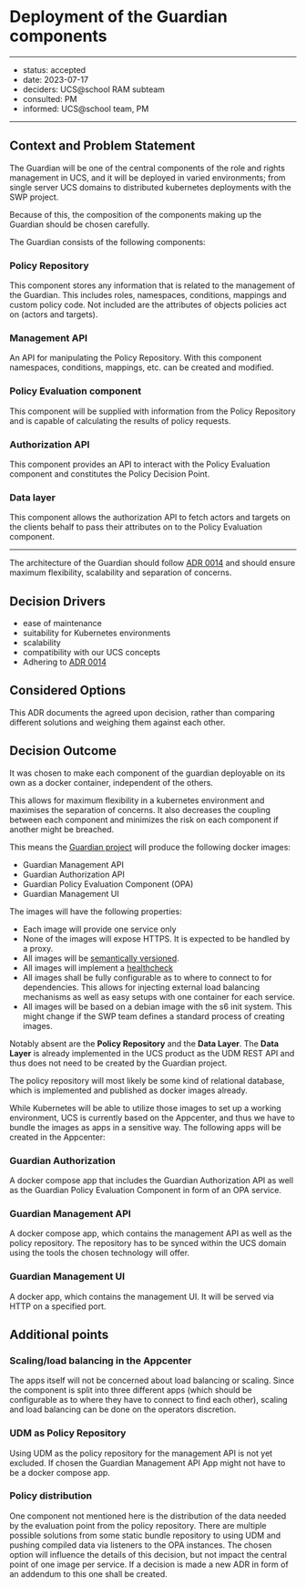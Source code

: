 # Deployment of the Guardian components

---

- status: accepted
- date: 2023-07-17
- deciders: UCS@school RAM subteam
- consulted: PM
- informed: UCS@school team, PM

---

## Context and Problem Statement

The Guardian will be one of the central components of the role and rights management in UCS, and it will be deployed
in varied environments; from single server UCS domains to distributed kubernetes deployments with the SWP project.

Because of this, the composition of the components making up the Guardian should be chosen carefully.

The Guardian consists of the following components:

### Policy Repository

This component stores any information that is related to the management of the Guardian. This includes
roles, namespaces, conditions, mappings and custom policy code. Not included are the attributes of objects policies act
on (actors and targets).

### Management API

An API for manipulating the Policy Repository. With this component namespaces, conditions, mappings, etc. can be created
and modified.

### Policy Evaluation component

This component will be supplied with information from the Policy Repository and is capable of calculating the results
of policy requests.

### Authorization API

This component provides an API to interact with the Policy Evaluation component and constitutes the Policy Decision Point.

### Data layer

This component allows the authorization API to fetch actors and targets on the clients behalf to pass their attributes
on to the Policy Evaluation component.

---

The architecture of the Guardian should follow [ADR 0014](0014-component-deployments.md) and should ensure
maximum flexibility, scalability and separation of concerns.

## Decision Drivers

- ease of maintenance
- suitability for Kubernetes environments
- scalability
- compatibility with our UCS concepts
- Adhering to [ADR 0014](0014-component-deployments.md)

## Considered Options

This ADR documents the agreed upon decision, rather than comparing different solutions and weighing them
against each other.

## Decision Outcome

It was chosen to make each component of the guardian deployable on its own as a docker container,
independent of the others.

This allows for maximum flexibility in a kubernetes environment and maximises the separation of concerns.
It also decreases the coupling between each component and minimizes the risk on each component if another might
be breached.

This means the [Guardian project](https://git.knut.univention.de/univention/components/authorization-engine/)
will produce the following docker images:

- Guardian Management API
- Guardian Authorization API
- Guardian Policy Evaluation Component (OPA)
- Guardian Management UI

The images will have the following properties:

- Each image will provide one service only
- None of the images will expose HTTPS. It is expected to be handled by a proxy.
- All images will be [semantically versioned](https://semver.org/).
- All images will implement a [healthcheck](https://docs.docker.com/engine/reference/builder/#healthcheck)
- All images shall be fully configurable as to where to connect to for dependencies. This allows for injecting
external load balancing mechanisms as well as easy setups with one container for each service.
- All images will be based on a debian image with the s6 init system. This might change if the SWP team
  defines a standard process of creating images.

Notably absent are the **Policy Repository** and the **Data Layer**. The **Data Layer** is already implemented
in the UCS product as the UDM REST API and thus does not need to be created by the Guardian project.

The policy repository will most likely be some kind of relational database, which is implemented and published
as docker images already.

While Kubernetes will be able to utilize those images to set up a working environment, UCS is currently based on the
Appcenter, and thus we have to bundle the images as apps in a sensitive way. The following apps will be created
in the Appcenter:

### Guardian Authorization

A docker compose app that includes the Guardian Authorization API as well as the Guardian Policy Evaluation Component
in form of an OPA service.

### Guardian Management API

A docker compose app, which contains the management API as well as the policy repository.
The repository has to be synced within the UCS domain using the tools the chosen technology will offer.

### Guardian Management UI

A docker app, which contains the management UI. It will be served via HTTP on a specified port.

## Additional points

### Scaling/load balancing in the Appcenter

The apps itself will not be concerned about load balancing or scaling. Since the component is split into three
different apps (which should be configurable as to where they have to connect to find each other), scaling and load
balancing can be done on the operators discretion.

### UDM as Policy Repository

Using UDM as the policy repository for the management API is not yet excluded. If chosen the Guardian Management API App might
not have to be a docker compose app.

### Policy distribution

One component not mentioned here is the distribution of the data needed by the evaluation point from the policy repository.
There are multiple possible solutions from some static bundle repository to using UDM and pushing compiled data via listeners
to the OPA instances. The chosen option will influence the details of this decision, but not impact the central point
of one image per service. If a decision is made a new ADR in form of an addendum to this one shall be created.

